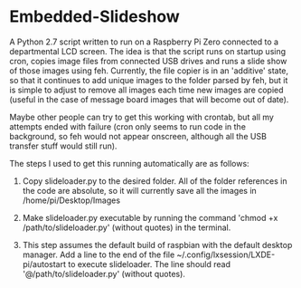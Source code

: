 # Embedded-Slideshow
A Python 2.7 script written to run on a Raspberry Pi Zero connected to a departmental LCD screen. The idea is that the script runs on startup using cron, copies image files from connected USB drives and runs a slide show of those images using feh. Currently, the file copier is in an 'additive' state, so that it continues to add unique images to the folder parsed by feh, but it is simple to adjust to remove all images each time new images are copied (useful in the case of message board images that will become out of date).

Maybe other people can try to get this working with crontab, but all my attempts ended with failure (cron only seems to run code in the background, so feh would not appear onscreen, although all the USB transfer stuff would still run). 

The steps I used to get this running automatically are as follows:

1. Copy slideloader.py to the desired folder. All of the folder references in the code are absolute, so it will currently save all the images in /home/pi/Desktop/Images

2. Make slideloader.py executable by running the command 'chmod +x /path/to/slideloader.py' (without quotes) in the terminal.

3. This step assumes the default build of raspbian with the default desktop manager. Add a line to the end of the file ~/.config/lxsession/LXDE-pi/autostart to execute slideloader. The line should read '@/path/to/slideloader.py' (without quotes).
